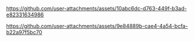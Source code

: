 https://github.com/user-attachments/assets/10abc6dc-d763-449f-b3ad-e82331634986

https://github.com/user-attachments/assets/9e84889b-cae4-4a54-bcfa-b22a97f5bc70
